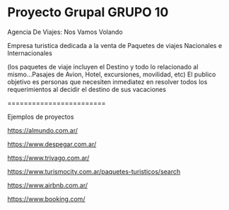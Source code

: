 # Proyecto Grupal GRUPO 10

Agencia De Viajes: Nos Vamos Volando

Empresa turistica dedicada a la venta de Paquetes de viajes Nacionales e Internacionales

(los paquetes de viaje incluyen el Destino y todo lo relacionado al mismo...Pasajes de Avion, Hotel, excursiones, movilidad, etc)
El publico objetivo es personas que necesiten inmediatez en resolver todos los requerimientos al decidir el destino de sus vacaciones

========================

Ejemplos de proyectos

https://almundo.com.ar/

https://www.despegar.com.ar/

https://www.trivago.com.ar/

https://www.turismocity.com.ar/paquetes-turisticos/search

https://www.airbnb.com.ar/

https://www.booking.com/
